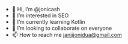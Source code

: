 - 👋 Hi, I’m @jonicash
- 👀 I’m interested in SEO
- 🌱 I’m currently learning Kotlin
- 💞️ I’m looking to collaborate on everyone
- 📫 How to reach me janjijonidua@gmail.com

<!---
jonicash/jonicash is a ✨ special ✨ repository because its `README.md` (this file) appears on your GitHub profile.
You can click the Preview link to take a look at your changes.
--->
